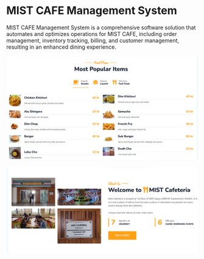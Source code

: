 # MIST CAFE Management System
MIST CAFE Management System is a comprehensive software solution that automates and optimizes operations for MIST CAFE, including order management, inventory tracking, billing, and customer management, resulting in an enhanced dining experience. 
<br/><br/>
<img src='/images/mcafe (1).jpg'>
<br/><br/>
<img src='/images/mcafe (2).jpg'>

